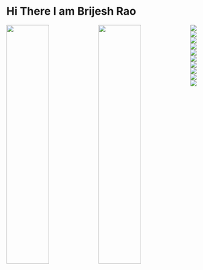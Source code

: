 # Hi There I am Brijesh Rao

<img align='left' width ='47%' height ='40%' src="https://github-readme-stats.vercel.app/api?username=brijeshrao1&theme=calm&show_icons=true"/>
<img align='left' width ='47%' height ='40%' src="https://github-readme-stats.vercel.app/api/top-langs/?username=brijeshrao1&layout=compact"/>

<img align='left' src="https://img.shields.io/badge/java-%23ED8B00.svg?style=for-the-badge&logo=openjdk&logoColor=white"/>
<img align='left' src="https://img.shields.io/badge/javascript-%23323330.svg?style=for-the-badge&logo=javascript&logoColor=%23F7DF1E"/>

<img align='left' src="https://img.shields.io/badge/html5-%23E34F26.svg?style=for-the-badge&logo=html5&logoColor=white"/>
<img align='left' src="https://img.shields.io/badge/css3-%231572B6.svg?style=for-the-badge&logo=css3&logoColor=white">
<img  src="https://img.shields.io/badge/tailwindcss-%2338B2AC.svg?style=for-the-badge&logo=tailwind-css&logoColor=white">

<img align='left' src="https://img.shields.io/badge/MongoDB-%234ea94b.svg?style=for-the-badge&logo=mongodb&logoColor=white">
<img align='left' src="https://img.shields.io/badge/express.js-%23404d59.svg?style=for-the-badge&logo=express&logoColor=%2361DAFB">
<img align='left' src="https://img.shields.io/badge/react-%2320232a.svg?style=for-the-badge&logo=react&logoColor=%2361DAFB">
<img align='left' src="https://img.shields.io/badge/node.js-6DA55F?style=for-the-badge&logo=node.js&logoColor=white"/>




<img src="https://img.shields.io/badge/postgres-%23316192.svg?style=for-the-badge&logo=postgresql&logoColor=white">



